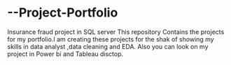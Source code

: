 # --Project-Portfolio
Insurance fraud project in SQL server
This repository Contains the projects for my portfolio.I am creating these projects for the shak of showing 
my skills in data analyst ,data cleaning and EDA. Also you can look on my project in Power bi and Tableau disctop.
 
